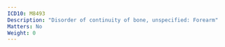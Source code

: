 ```yaml
---
ICD10: M8493
Description: "Disorder of continuity of bone, unspecified: Forearm"
Matters: No
Weight: 0
---
```

